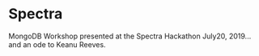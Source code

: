 # Spectra
MongoDB Workshop presented at the Spectra Hackathon July20, 2019... and an ode to Keanu Reeves.
